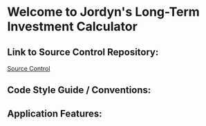 # Welcome to Jordyn's Long-Term Investment Calculator 
## Link to Source Control Repository:
[Source Control](https://github.com/JanzenCode/JordynSmall_T1A3)
## Code Style Guide / Conventions:

## Application Features:

